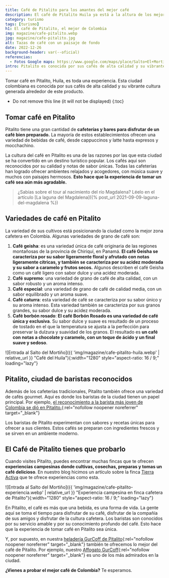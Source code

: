```yaml
---
title: Café de Pitalito para los amantes del mejor café
description: El café de Pitalito Huila ya está a la altura de los mejores cafés del mundo. En la actualidad, es la nueva zona cafetera del país. ¿Ya lo probaste?
category: turismo
tags: [turismo]
h1: El café de Pitalito, el mejor de Colombia
img: magazine/cafe-pitalito.webp
jpg: magazine/cafe-pitalito.jpg
alt: Tazas de café con un paisaje de fondo
date: 2022-12-26
background-header: var(--oficial)
referencias:
  - Fotos Google maps: https://www.google.com/maps/place/Salto+El+Morti%C3%B1o/@1.88762,-76.2170648,3a,75y,90t/data=!3m8!1e2!3m6!1sAF1QipN-NGxHgFZijFTmCcjP_MmZLmss4tcFoiV5xb5V!2e10!3e12!6shttps:%2F%2Flh5.googleusercontent.com%2Fp%2FAF1QipN-NGxHgFZijFTmCcjP_MmZLmss4tcFoiV5xb5V%3Dw224-h298-k-no!7i1200!8i1600!4m8!3m7!1s0x8e25716c1b260971:0x7b971d85fae7fa6d!8m2!3d1.88762!4d-76.2170648!14m1!1BCgIgAQ!16s%2Fg%2F11j90yl_p1?authuser=0&hl=es
intro: Pitalito es conocida por sus cafés de alta calidad y su vibrante cultura alrededor de este producto
--- 
```

Tomar café en Pitalito, Huila, es toda una experiencia. Esta ciudad colombiana es conocida por sus cafés de alta calidad y su vibrante cultura generada alrededor de este producto.
<!-- excerpt -->

* Do not remove this line (it will not be displayed)
{:toc}

## Tomar café en Pitalito

Pitalito tiene una gran cantidad de **cafeterías y bares para disfrutar de un café bien preparado.** La mayoría de estos establecimientos ofrecen una variedad de bebidas de café, desde cappuccinos y latte hasta expresos y mocchachino.

La cultura del café en Pitalito es una de las razones por las que esta ciudad se ha convertido en un destino turístico popular. Los cafés aquí son reconocidos por su calidad y notas de sabor únicas. Todas las cafeterías han logrado ofrecer ambientes relajados y acogedores, con música suave y muchos con paisajes hermosos. **Esto hace que la experiencia de tomar un café sea aún más agradable.**

>¿Sabías sobre el tour al nacimiento del río Magdalena? Léelo en el artículo [La laguna del Magdalena]({% post_url 2021-09-09-laguna-del-magdalena %})

## Variedades de café en Pitalito

La variedad de sus cultivos está posicionando la ciudad como la mejor zona cafetera en Colombia. Algunas variedades de grano de café son:

1. **Café geisha**: es una variedad única de café originaria de las regiones montañosas de la provincia de Chiriquí, en Panamá. **El café Geisha se caracteriza por su sabor ligeramente floral y afrutado con notas ligeramente cítricas, y también se caracteriza por su acidez moderada y su sabor a caramelo y frutos secos.** Algunos describen el café Geisha como un café ligero con sabor dulce y una acidez moderada.
2. **Café supremo**: una variedad de grano de café de alta calidad, con un sabor robusto y un aroma intenso.
3. **Café especial**: una variedad de grano de café de calidad media, con un sabor equilibrado y un aroma suave.
4. **Café caturra**: esta variedad de café se caracteriza por su sabor único y su aroma intenso. Esta variedad también se caracteriza por sus granos grandes, su sabor dulce y su acidez moderada.
5. **Café borbón rosado**: **El café Borbón Rosado es una variedad de café única y exclusiva**. Su sabor dulce y suave es resultado de un proceso de tostado en el que la temperatura se ajusta a la perfección para preservar la dulzura y suavidad de los granos. El resultado es **un café con notas a chocolate y caramelo, con un toque de ácido y un final suave y sedoso**.

![Entrada al Salto del Mortiño]({{ 'img/magazine/cafe-pitalito-huila.webp' | relative_url }} "Café del Huila"){:width="1280" style="aspect-ratio: 16 / 9;" loading="lazy"}

## Pitalito, ciudad de baristas reconocidos

Además de los cafeterías tradicionales, Pitalito también ofrece una variedad de cafés gourmet. Aquí es donde los baristas de la ciudad tienen un papel principal. Por ejemplo, [el reconocimiento a la barista más joven de Colombia se dió en Pitalito.](https://www.radionacional.co/regiones/andina/la-barista-mas-joven-del-pais-esta-en-pitalito-huila){:rel="nofollow noopener noreferrer" target="_blank"}

Los baristas de Pitalito experimentan con sabores y recetas únicas para ofrecer a sus clientes. Estos cafés se preparan con ingredientes frescos y se sirven en un ambiente moderno.

## El Café de Pitalito tienes que probarlo

Cuando visites Pitalito, puedes encontrar muchas fincas que te ofrecen **experiencias campesinas donde cultivas, cosechas, preparas y tomas un café delicioso**. En nuestro blog hicimos un artículo sobre la finca [Tierra Activa]({{site.baseurl}}/hoteles/finca-tierra-activa-san-agustin-huila) que te ofrece experiencias como esta.

![Entrada al Salto del Mortiño]({{ 'img/magazine/cafe-pitalito-experiencia.webp' | relative_url }} "Experiencia campesina en finca cafetera de Pitalito"){:width="1280" style="aspect-ratio: 16 / 9;" loading="lazy"}

En Pitalito, el café es más que una bebida, es una forma de vida. La gente aquí se toma el tiempo para disfrutar de su café, disfrutar de la compañía de sus amigos y disfrutar de la cultura cafetera. Los baristas son conocidos por su servicio amable y por su conocimiento profundo del café. Esto hace que la experiencia de tomar café en Pitalito sea única.

Y, por supuesto, en nuestra [heladería GurCoff de Pitalito](https://goo.gl/maps/ZNUryzkyMT2uB5t7A){:rel="nofollow noopener noreferrer" target="_blank"} también te ofrecemos lo mejor del café de Pitalito. Por ejemplo, nuestro [Affogato GurCoff](https://wa.me/p/4796946837050081/573026370737){:rel="nofollow noopener noreferrer" target="_blank"} es uno de los más admirados en la ciudad.

**¿Vienes a probar el mejor café de Colombia?** Te esperamos.

